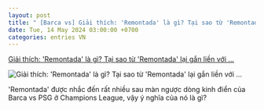 ```yaml
---
layout: post
title: " [Barca vs] Giải thích: 'Remontada' là gì? Tại sao từ 'Remontada' lại gắn liền với ..."
date: Tue, 14 May 2024 03:00:00 +0700
categories: entries VN
---
```

[Giải thích: 'Remontada' là gì? Tại sao từ 'Remontada' lại gắn liền với ...](https://www.goal.com/vn/list/giai-thich-remontada-la-gi-tai-sao-tu-remontada-lai-gan-lien-voi-barcelona-vs-psg/blt59ef17a874e7f464)

![Giải thích: 'Remontada' là gì? Tại sao từ 'Remontada' lại gắn liền với ...](https://assets.goal.com/images/v3/bltd95b36928c1fba44/094d17236428bfd955006641cb48f6598f6ea748.jpg)

'Remontada' được nhắc đến rất nhiều sau màn ngược dòng kinh điển của Barca vs PSG ở Champions League, vậy ý nghĩa của nó là gì?

